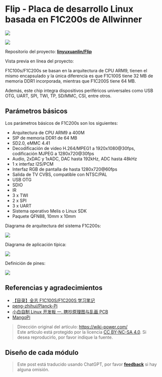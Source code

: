 # Flip - Placa de desarrollo Linux basada en F1C200s de Allwinner

![](https://img.wiki-power.com/d/wiki-media/img/20220527234815.jpeg)

![](https://img.wiki-power.com/d/wiki-media/img/20220527234855.jpeg)

Repositorio del proyecto: [**linyuxuanlin/Flip**](https://github.com/linyuxuanlin/Flip)

Vista previa en línea del proyecto:

<div class="altium-iframe-viewer">
  <div
    class="altium-ecad-viewer"
    data-project-src="https://github.com/linyuxuanlin/Flip/raw/main/Hardware/Flip_V0.1.zip"
  ></div>
</div>

F1C100s/F1C200s se basan en la arquitectura de CPU ARM9, tienen el mismo encapsulado y la única diferencia es que F1C100S tiene 32 MB de memoria DDR1 incorporada, mientras que F1C200S tiene 64 MB.

Además, este chip integra dispositivos periféricos universales como USB OTG, UART, SPI, TWI, TP, SD/MMC, CSI, entre otros.

## Parámetros básicos

Los parámetros básicos de F1C200s son los siguientes:

- Arquitectura de CPU ARM9 a 400M
- SIP de memoria DDR1 de 64 MB
- SD2.0, eMMC 4.41
- Decodificación de video H.264/MPEG1 a 1920x1080@30fps, codificación MJPEG a 1280x720@30fps
- Audio, 2xDAC y 1xADC, DAC hasta 192kHz, ADC hasta 48kHz
- 1 x interfaz I2S/PCM
- Interfaz RGB de pantalla de hasta 1280x720@60fps
- Salida de TV CVBS, compatible con NTSC/PAL
- USB OTG
- SDIO
- IR
- 3 x TWI
- 2 x SPI
- 3 x UART
- Sistema operativo Melis o Linux SDK
- Paquete QFN88, 10mm x 10mm

Diagrama de arquitectura del sistema F1C200s:

![](https://img.wiki-power.com/d/wiki-media/img/20220422152227.png)

Diagrama de aplicación típica:

![](https://img.wiki-power.com/d/wiki-media/img/20220513232027.png)

Definición de pines:

![](https://img.wiki-power.com/d/wiki-media/img/20220422153239.png)

## Referencias y agradecimientos

- [【目录】全志 F1C100S/F1C200S 学习笔记](https://blog.csdn.net/p1279030826/article/details/113370239)
- [peng-zhihui/Planck-Pi](https://github.com/peng-zhihui/Planck-Pi)
- [小白自制 Linux 开发板 一. 瞎抄原理图与乱画 PCB](https://www.cnblogs.com/twzy/p/14714651.html)
- [MangoPi](https://mangopi.cc/f1c200s)

> Dirección original del artículo: <https://wiki-power.com/>  
> Este artículo está protegido por la licencia [CC BY-NC-SA 4.0](https://creativecommons.org/licenses/by/4.0/deed.zh). Si desea reproducirlo, por favor indique la fuente.

## Diseño de cada módulo

> Este post está traducido usando ChatGPT, por favor [**feedback**](https://github.com/linyuxuanlin/Wiki_MkDocs/issues/new) si hay alguna omisión.
